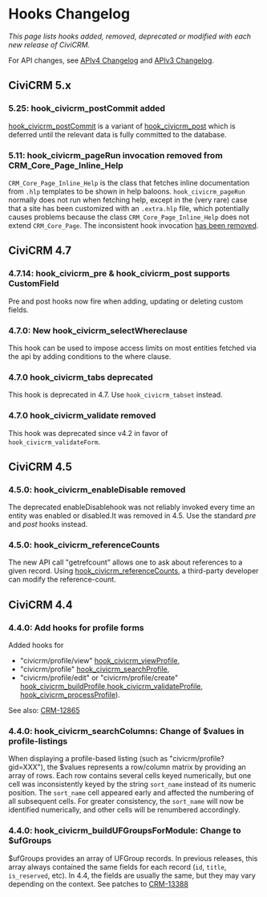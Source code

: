 # Hooks Changelog

*This page lists hooks added, removed, deprecated or modified with each new release of CiviCRM.*

For API changes, see [APIv4 Changelog](api/v4/changes.md) and [APIv3 Changelog](api/v3/changes.md).

## CiviCRM 5.x

### 5.25: hook_civicrm_postCommit added

[hook_civicrm_postCommit](hooks/hook_civicrm_postCommit.md) is a variant of [hook_civicrm_post](hooks/hook_civicrm_post.md) which is deferred until the relevant data is fully committed to the database.

### 5.11: hook_civicrm_pageRun invocation removed from CRM_Core_Page_Inline_Help

`CRM_Core_Page_Inline_Help` is the class that fetches inline documentation from `.hlp` templates to be shown in help baloons. `hook_civicrm_pageRun` normally does not run when fetching help, except in the (very rare) case that a site has been customized with an `.extra.hlp` file, which potentially causes problems because the class `CRM_Core_Page_Inline_Help` does not extend `CRM_Core_Page`. The inconsistent hook invocation [has been removed](https://github.com/civicrm/civicrm-core/commit/87bf0ec4c246b03e3e6c2ab2fb0c14664473c52b).

## CiviCRM 4.7

### 4.7.14: hook_civicrm_pre & hook_civicrm_post supports CustomField

Pre and post hooks now fire when adding, updating or deleting custom fields.

### 4.7.0: New hook_civicrm_selectWhereclause

This hook can be used to impose access limits on most entities fetched via the api by adding conditions to the where clause.

### 4.7.0 hook_civicrm_tabs deprecated

This hook is deprecated in 4.7. Use `hook_civicrm_tabset` instead.

### 4.7.0 hook_civicrm_validate removed

This hook was deprecated since v4.2 in favor of `hook_civicrm_validateForm`.

## CiviCRM 4.5

### 4.5.0: hook_civicrm_enableDisable removed

The deprecated enableDisablehook  was not reliably invoked every time an entity was enabled or disabled.It was removed in 4.5. Use the standard *pre* and *post* hooks instead.

### 4.5.0: hook_civicrm_referenceCounts

The new API call "getrefcount" allows one to ask about references to a given record. Using [hook_civicrm_referenceCounts](hooks/hook_civicrm_referenceCounts.md), a third-party developer can modify the reference-count.

## CiviCRM 4.4

### 4.4.0: Add hooks for profile forms

Added hooks for 

- "civicrm/profile/view" [hook_civicrm_viewProfile](hooks/hook_civicrm_viewProfile.md),
- "civicrm/profile" [hook_civicrm_searchProfile](hooks/hook_civicrm_searchProfile.md),
- "civicrm/profile/edit" or "civicrm/profile/create" [hook_civicrm_buildProfile](hooks/hook_civicrm_buildProfile.md),[hook_civicrm_validateProfile](hooks/hook_civicrm_validateProfile.md), [hook_civicrm_processProfile](hooks/hook_civicrm_processProfile.md)).

See also: [CRM-12865](http://issues.civicrm.org/jira/browse/CRM-12865)

### 4.4.0: hook_civicrm_searchColumns: Change of $values in profile-listings

When displaying a profile-based listing (such as "civicrm/profile?gid=XXX"), the $values represents a row/column matrix by providing an array of rows. Each row contains several cells keyed numerically, but one cell was inconsistently keyed by the string `sort_name` instead of its numeric position. The `sort_name` cell appeared early and affected the numbering of all subsequent cells. For greater consistency, the `sort_name` will now be identified numerically, and other cells will be renumbered accordingly.

### 4.4.0: hook_civicrm_buildUFGroupsForModule: Change to $ufGroups

$ufGroups provides an array of UFGroup records. In previous releases, this array always contained the same fields for each record (`id`, `title`, `is_reserved`, etc). In 4.4, the fields are usually the same, but they may vary depending on the context. See patches to [CRM-13388](http://issues.civicrm.org/jira/browse/CRM-13388)

